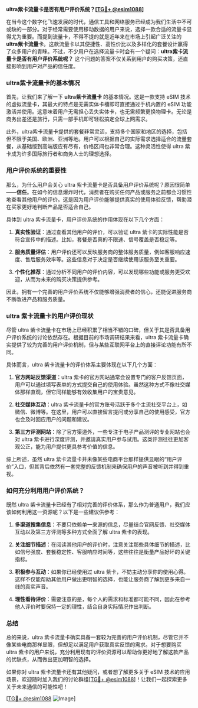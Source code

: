 **ultra紫卡流量卡是否有用户评价系统？[[TG💪+ @esim1088](https://t.me/s/esim1088)]**

在当今这个数字化飞速发展的时代，通信工具和网络服务已经成为我们生活中不可或缺的一部分。对于经常需要使用移动数据的用户来说，选择一款合适的流量卡显得尤为重要。而提到流量卡，不得不提的就是近年来在市场上引起广泛关注的 **ultra紫卡流量卡**。这款流量卡以其便捷性、高性价比以及多样化的套餐设计赢得了众多用户的青睐。不过，不少用户在选择流量卡时会有一个疑问：**ultra紫卡流量卡是否有用户评价系统呢？** 这个问题的答案不仅关系到用户的购买决策，还直接影响到用户对产品的信任度。

### ultra紫卡流量卡的基本情况

首先，让我们来了解一下 **ultra紫卡流量卡** 的基本情况。这是一款支持 eSIM 技术的虚拟流量卡，其最大的特点是无需实体卡槽即可直接通过手机内置的 eSIM 功能激活并使用。这意味着用户无需担心丢失实体卡，也无需频繁更换物理卡。无论是商务出差还是旅行，只需一部手机即可轻松搞定全球上网需求。

此外，ultra紫卡流量卡提供的套餐非常灵活，支持多个国家和地区的选择，包括但不限于美国、欧洲、亚洲等地。用户可以根据自己的实际需求选择适合的流量套餐，从基础版到高端版应有尽有，价格区间也非常合理。这种灵活性使得 ultra 紫卡成为许多国际旅行者和商务人士的理想选择。

### 用户评价系统的重要性

那么，为什么用户会关心 ultra 紫卡流量卡是否具备用户评价系统呢？原因很简单——**信任**。在如今的信息爆炸时代，消费者在购买任何产品或服务之前都会习惯性地查看其他用户的评价。这是因为用户评价能够提供真实的使用体验反馈，帮助潜在买家更好地判断产品是否适合自己。

具体到 ultra 紫卡流量卡，用户评价系统的作用体现在以下几个方面：

1. **真实性验证**：通过查看其他用户的评价，可以验证 ultra 紫卡的实际性能是否符合宣传中的描述。比如，套餐是否真的不限速、信号覆盖是否稳定等。
   
2. **服务质量评估**：用户评价还可以反映服务商的整体服务质量，例如客服响应速度、售后服务效率等。这些信息对于决定是否继续使用该服务至关重要。

3. **个性化推荐**：通过分析不同用户的评价内容，可以发现哪些功能或服务更受欢迎，从而为未来的购买决策提供参考。

因此，拥有一个完善的用户评价系统不仅能够增强消费者的信心，还能促进服务商不断改进产品和服务质量。

### ultra 紫卡流量卡的用户评价现状

尽管 ultra 紫卡流量卡在市场上已经积累了相当不错的口碑，但关于其是否具备用户评价系统的讨论依然存在。根据目前的市场调研结果来看，ultra 紫卡流量卡确实提供了较为完善的用户评价机制，但与某些互联网平台上的直接评论功能有所不同。

具体而言，ultra 紫卡流量卡的评价体系主要体现在以下几个方面：

1. **官方网站反馈渠道**：ultra 紫卡的官方网站通常会设置专门的客户反馈页面，用户可以通过填写表单的方式提交自己的使用体验。虽然这种方式不像社交媒体那样直观，但它同样能够有效收集用户的宝贵意见。

2. **社交媒体互动**：ultra 紫卡流量卡的官方账号活跃于多个主流社交平台上，如微信、微博等。在这里，用户可以直接留言提问或分享自己的使用感受，官方也会及时回应用户的问题和建议。

3. **第三方评测网站**：除了官方渠道外，一些专注于电子产品测评的专业网站也会对 ultra 紫卡进行深度评测，并邀请真实用户参与试用。这类评测往往更加客观公正，能为用户提供更具参考价值的信息。

综上所述，虽然 ultra 紫卡流量卡并未像某些电商平台那样提供显眼的“用户评价”入口，但其背后依然有一套完整的反馈机制来确保用户的声音被听到并得到重视。

### 如何充分利用用户评价系统？

既然 ultra 紫卡流量卡已经有了相对完善的评价体系，那么作为普通用户，我们应该如何利用这一资源呢？以下是一些建议供参考：

1. **多渠道搜集信息**：不要只依赖单一来源的信息，尽量结合官网反馈、社交媒体互动以及第三方评测等多种方式全面了解 ultra 紫卡的表现。

2. **关注细节描述**：在阅读其他用户的评价时，注意关注那些具体细节的描述，比如信号强度、套餐稳定性、客服响应时间等，这些往往是衡量产品好坏的关键指标。

3. **积极参与互动**：如果你已经使用过 ultra 紫卡，不妨主动分享你的使用心得。这样不仅能帮助其他用户做出更明智的选择，也能让服务商了解到更多来自一线的真实声音。

4. **理性看待评价**：需要注意的是，每个人的需求和标准都可能不同，因此在参考他人评价时要保持一定的理性，结合自身实际情况作出判断。

### 总结

总的来说，ultra 紫卡流量卡确实具备一套较为完善的用户评价机制，尽管它并不像某些电商那样显眼，但却足以满足用户获取真实反馈的需求。对于想要购买 ultra 紫卡的用户来说，充分利用现有的评价资源可以帮助你更好地了解这款产品的优缺点，从而做出更加明智的选择。

如果你对 ultra 紫卡流量卡还有其他疑问，或者想了解更多关于 eSIM 技术的应用场景，欢迎随时加入我们的讨论群组[[TG💪+ @esim1088](https://t.me/s/esim1088)]！让我们一起探索更多关于未来通信的可能性吧！

[[TG💪+ @esim1088](https://t.me/s/esim1088) ![Image](https://i.postimg.cc/4NQfJmqS/Snipaste-2025-05-13-00-14-12.png)]